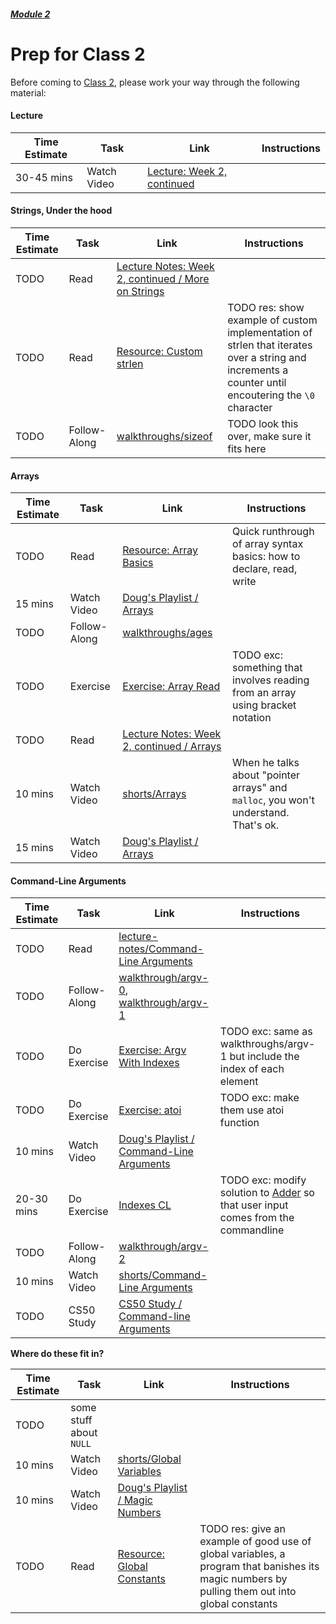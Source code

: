 ##### [Module 2](../../)

# Prep for Class 2

Before coming to [Class 2](../class2), please work your way through the following material:

#### Lecture
Time Estimate | Task | Link | Instructions
--------------|------|------|-------------
30-45 mins | Watch Video | [Lecture: Week 2, continued](TODO)

#### Strings, Under the hood
Time Estimate | Task | Link | Instructions
--------------|------|------|-------------
TODO | Read | [Lecture Notes: Week 2, continued / More on Strings](http://cdn.cs50.net/2015/fall/lectures/2/w/notes2w/notes2w.html#more_on_strings)
TODO | Read | [Resource: Custom strlen](../resources/customstrlen) | TODO res: show example of custom implementation of strlen that iterates over a string and increments a counter until encoutering the `\0` character
TODO | Follow-Along | [walkthroughs/sizeof](https://youtu.be/6o-w4CIWP84?list=PLhQjrBD2T380JCGC3qD3nGpqt8iIjx2fV) | TODO look this over, make sure it fits here

#### Arrays
Time Estimate | Task | Link | Instructions
 --------------|------|------|-------------
 TODO | Read | [Resource: Array Basics](../resources/basics) | Quick runthrough of array syntax basics: how to declare, read, write
15 mins | Watch Video | [Doug's Playlist / Arrays](https://www.youtube.com/watch?v=pBqyy8NwzqY&list=PLhQjrBD2T383cKxax1sP6rKA3Q1JGrgcE&index=3) 
 TODO | Follow-Along | [walkthroughs/ages](https://www.youtube.com/watch?v=dYVU9nFYybU&list=PLhQjrBD2T380sc-fXwl1sviA-twxFduVU) 
 TODO | Exercise | [Exercise: Array Read](../exercises/array-read) | TODO exc: something that involves reading from an array using bracket notation
 TODO | Read | [Lecture Notes: Week 2, continued / Arrays](http://cdn.cs50.net/2015/fall/lectures/2/w/notes2w/notes2w.html#arrays)
 10 mins | Watch Video | [shorts/Arrays](https://www.youtube.com/watch?v=7mOJN1c1JEo&index=1&list=PLhQjrBD2T381wyZt81eGNZuZ4rzOos-AF) | When he talks about "pointer arrays" and `malloc`, you won't understand. That's ok.
15 mins | Watch Video | [Doug's Playlist / Arrays](https://www.youtube.com/watch?v=pBqyy8NwzqY&list=PLhQjrBD2T383cKxax1sP6rKA3Q1JGrgcE&index=3) 
 

#### Command-Line Arguments
Time Estimate | Task | Link | Instructions
--------------|------|------|-------------
TODO | Read | [lecture-notes/Command-Line Arguments](http://cdn.cs50.net/2015/fall/lectures/2/w/notes2w/notes2w.html#command_line_arguments)
TODO | Follow-Along | [walkthrough/argv-0](https://www.youtube.com/watch?v=1VbHJz2L6dM&index=2&list=PLhQjrBD2T380sc-fXwl1sviA-twxFduVU), [walkthrough/argv-1](https://www.youtube.com/watch?v=Ja8YoR-u9TA&index=3&list=PLhQjrBD2T380sc-fXwl1sviA-twxFduVU)
TODO | Do Exercise | [Exercise: Argv With Indexes](../exercises/argv-with-indexes) | TODO exc: same as walkthroughs/argv-1 but include the index of each element
TODO | Do Exercise | [Exercise: atoi](../exercises/atoi) | TODO exc: make them use atoi function
10 mins | Watch Video | [Doug's Playlist / Command-Line Arguments](https://www.youtube.com/watch?v=eDI5Wqjq2a0&index=5&list=PLhQjrBD2T383cKxax1sP6rKA3Q1JGrgcE)
20-30 mins | Do Exercise | [Indexes CL](TODO) | TODO exc: modify solution to [Adder](TODO) so that user input comes from the commandline
TODO | Follow-Along | [walkthrough/argv-2](TODO)
10 mins | Watch Video | [shorts/Command-Line Arguments](https://www.youtube.com/watch?v=X8PmYwnbLKM&list=PLhQjrBD2T381wyZt81eGNZuZ4rzOos-AF&index=3)
TODO | CS50 Study | [CS50 Study / Command-line Arguments](https://study.cs50.net/argv)

**Where do these fit in?**

Time Estimate | Task | Link | Instructions
--------------|------|------|-------------
TODO | some stuff about `NULL`
10 mins | Watch Video | [shorts/Global Variables](https://www.youtube.com/watch?v=F5feTW3CAZs&index=4&list=PLhQjrBD2T381wyZt81eGNZuZ4rzOos-AF)
10 mins | Watch Video | [Doug's Playlist / Magic Numbers](https://www.youtube.com/watch?v=z_Nh9yt4d_s&index=6&list=PLhQjrBD2T383cKxax1sP6rKA3Q1JGrgcE)
TODO | Read | [Resource: Global Constants](../resources/global-constants) | TODO res: give an example of good use of global variables, a program that banishes its magic numbers by pulling them out into global constants
